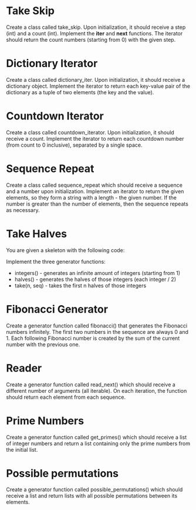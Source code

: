 # Take Skip
Create a class called take_skip. Upon initialization, it should receive a step (int) and a count (int). Implement the __iter__ and __next__ functions. The iterator should return the count numbers (starting from 0) with the given step.

# Dictionary Iterator
Create a class called dictionary_iter. Upon initialization, it should receive a dictionary object. Implement the iterator to return each key-value pair of the dictionary as a tuple of two elements (the key and the value).

# Countdown Iterator
Create a class called countdown_iterator. Upon initialization, it should receive a count. Implement the iterator to return each countdown number (from count to 0 inclusive), separated by a single space.

# Sequence Repeat
Create a class called sequence_repeat which should receive a sequence and a number upon initialization. Implement an iterator to return the given elements, so they form a string with a length - the given number. If the number is greater than the number of elements, then the sequence repeats as necessary.

# Take Halves
You are given a skeleton with the following code:

Implement the three generator functions:
- integers() - generates an infinite amount of integers (starting from 1)
- halves() - generates the halves of those integers (each integer / 2)
- take(n, seq) - takes the first n halves of those integers

# Fibonacci Generator
Create a generator function called fibonacci() that generates the Fibonacci numbers infinitely. The first two numbers in the sequence are always 0 and 1. Each following Fibonacci number is created by the sum of the current number with the previous one.

# Reader
Create a generator function called read_next() which should receive a different number of arguments (all iterable). On each iteration, the function should return each element from each sequence.

# Prime Numbers
Create a generator function called get_primes() which should receive a list of integer numbers and return a list containing only the prime numbers from the initial list.

# Possible permutations
Create a generator function called possible_permutations() which should receive a list and return lists with all possible permutations between its elements.